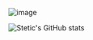 ![image](https://user-images.githubusercontent.com/91694520/200121267-775defe1-d488-41cb-86d7-f73339094eca.png)

![Stetic's GitHub stats](https://github-readme-stats.vercel.app/api?username=Stetics&show_icons=true&theme=radical)


